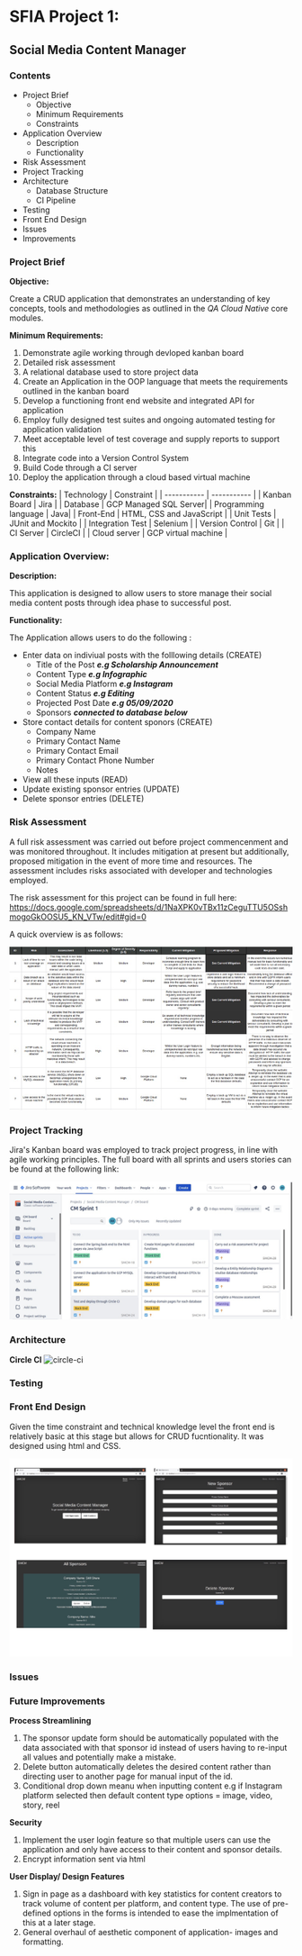 # SFIA Project 1:
## Social Media Content Manager

### Contents 
* Project Brief 
  * Objective
  * Minimum Requirements
  * Constraints 
* Application Overview 
  * Description
  * Functionality 
* Risk Assessment 
* Project Tracking 
* Architecture 
  * Database Structure 
  * CI Pipeline
* Testing 
* Front End Design
* Issues
* Improvements

### Project Brief
**Objective:** 

Create a CRUD application that demonstrates an understanding of key concepts, tools and methodologies as outlined in the _QA Cloud Native_ core modules. 

**Minimum Requirements:** 
1. Demonstrate agile working through devloped kanban board 
2. Detailed risk assessment
3. A relational database used to store project data 
4. Create an Application in the OOP language that meets the requirements outlined in the kanban board
5. Develop a functioning front end website and integrated API for application
6. Employ fully designed test suites and ongoing automated testing for application validation
7. Meet acceptable level of test coverage and supply reports to support this
8. Integrate code into a Version Control System
9. Build Code through a CI server 
10. Deploy the application through a cloud based virtual machine

**Constraints:**
| Technology           | Constraint  |
| -----------          | ----------- |
| Kanban Board         | Jira        |
| Database             | GCP Managed SQL Server|
| Programming language | Java|
| Front-End            | HTML, CSS and JavaScript |
| Unit Tests           | JUnit and Mockito |
| Integration Test     | Selenium |
| Version Control      | Git      |
| CI Server            | CircleCI  |
| Cloud server         | GCP virtual machine   |


### Application Overview:
**Description:**

This application is designed to allow users to store manage their social media content posts through idea phase to successful post.

**Functionality:**

The Application allows users to do the following :
* Enter data on indiviual posts with the folllowing details (CREATE)
  * Title of the Post **_e.g Scholarship Announcement_**
  * Content Type **_e.g Infographic_**
  * Social Media Platform **_e.g Instagram_**
  * Content Status **_e.g Editing_**
  * Projected Post Date **_e.g 05/09/2020_**
  * Sponsors **_connected to database below_**
* Store contact details for content sponors (CREATE)
  * Company Name 
  * Primary Contact Name
  * Primary Contact Email
  * Primary Contact Phone Number
  * Notes 
* View all these inputs (READ)
* Update existing sponsor entries (UPDATE)
* Delete sponsor entries (DELETE)

### Risk Assessment 
A full risk assessment was carried out before project commencenment and was monitored throughout. It includes mitigation at present but additionally, proposed mitigation in the event of more time and resources. The assessment includes risks associated with developer and technologies employed. 

The risk assessment for this project can be found in full here:
https://docs.google.com/spreadsheets/d/1NaXPK0vTBx11zCeguTTU5OSshmogoGkOOSU5_KN_VTw/edit#gid=0

A quick overview is as follows:

![risk-assessment](riskAssessment.jpeg)


### Project Tracking 
Jira's Kanban board was employed to track project progress, in line with agile working principles. The full board with all sprints and users stories can be found at the following link:

![kanban-board](jira.jpeg)

### Architecture

**Circle CI**
![circle-ci](circleCI2.JPG)

### Testing 

### Front End Design 
Given the time constraint and technical knowledge level the front end is relatively basic at this stage but allows for CRUD fucntionality. It was designed using html and CSS. 

![front-end](frontEndDesign.JPG)

### Issues

### Future Improvements 

**Process Streamlining**
1. The sponsor update form should be automatically populated with the data associated with that sponsor id instead of users having to re-input all values and potentially make a mistake. 
2. Delete button automatically deletes the desired content rather than directing user to another page for manual input of the id. 
3. Conditional drop down meanu when inputting content e.g if Instagram platform selected then default content type options = image, video, story, reel

**Security**
1. Implement the user login feature so that multiple users can use the application and only have access to their content and sponsor details.
2. Encrypt information sent via html 

**User Display/ Design Features**
1. Sign in page as a dashboard with key statistics for content creators to track volume of content per platform, and content type. The use of pre-defined options in the forms is intended to ease the implmentation of this at a later stage. 
2. General overhaul of aesthetic component of application- images and formatting. 

